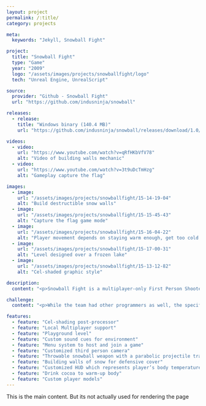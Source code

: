 ```yaml
---
layout: project
permalink: /:title/
category: projects

meta:
  keywords: "Jekyll, Snowball Fight"

project:
  title: "Snowball Fight"
  type: "Game"
  year: "2009"
  logo: "/assets/images/projects/snowballfight/logo"
  tech: "Unreal Engine, UnrealScript"

source:
  provider: "Github - Snowball Fight"
  url: "https://github.com/indusninja/snowball"

releases:
  - release:
    title: "Windows binary (140.4 MB)"
    url: "https://github.com/indusninja/snowball/releases/download/1.0/UDKInstall-SnowBall.exe"

videos:
  - video:
    url: "https://www.youtube.com/watch?v=qRfHKbVfV78"
    alt: "Video of building walls mechanic"
  - video:
    url: "https://www.youtube.com/watch?v=3t9uDcTmHzg"
    alt: "Gameplay capture the flag"

images:
  - image:
    url: "/assets/images/projects/snowballfight/15-14-19-04"
    alt: "Build destructible snow walls"
  - image:
    url: "/assets/images/projects/snowballfight/15-15-45-43"
    alt: "Capture the flag game mode"
  - image:
    url: "/assets/images/projects/snowballfight/15-16-04-22"
    alt: "Player movement depends on staying warm enough, get too cold - then drink cocoa to get warm"
  - image:
    url: "/assets/images/projects/snowballfight/15-17-00-31"
    alt: "Level designed over a frozen lake"
  - image:
    url: "/assets/images/projects/snowballfight/15-13-12-82"
    alt: "Cel-shaded graphic style"

description:
  content: "<p>Snowball Fight is a multiplayer-only First Person Shooter (FPS) game developed using the Unreal Engine (UDK).</p><p>Players fight across a snow covered playground in teams. Teams are trying to dominate the area in the center of the playground. Players can use snow for both offensive as well as defensive play. Snow can be thrown at opponents to ‘knock them out’ or be used to build snow walls which offer protection and strategic flexibility. The snow needed for those actions can be gathered by simply crouching on a snow covered landscape. When players have taken too many snowball hits, they can warm themselves with a glass of hot cocoa and get back to the playground. Players with too many snow hits get too cold, and get slower as a result.</p><p>The development team constituted of 7 members, out of which 3 were programmers, and I had the role of technical lead on the project.</p>"

challenge:
  content: "<p>While the team had other programmers as well, the specific tasks I handled were:</p><ul><li>Camera</li><li>Post-processing</li><li>Player Spawning with correct team colors</li><li>Detection of if player is standing on snow or not</li><li>HUD</li><li>Bugs</li></ul><p>The most challenging of these tasks was to figure out Unreal Engine’s team color spawning logic. The process involves a long chain of classes that needed to be overloaded for the custom behavior we were looking for.</p>"

features:
  - feature: "Cel-shading post-processor"
  - feature: "Local Multiplayer support"
  - feature: "Playground level"
  - feature: "Custom sound cues for environment"
  - feature: "Menu system to host and join a game"
  - feature: "Customized third person camera"
  - feature: "Throwable snowball weapon with a parabolic projectile trajectory"
  - feature: "Building walls of snow for defensive cover"
  - feature: "Customized HUD which represents player’s body temperature"
  - feature: "Drink cocoa to warm-up body"
  - feature: "Custom player models"
---
```

<p>This is the main content. But its not actually used for rendering the page</p>
